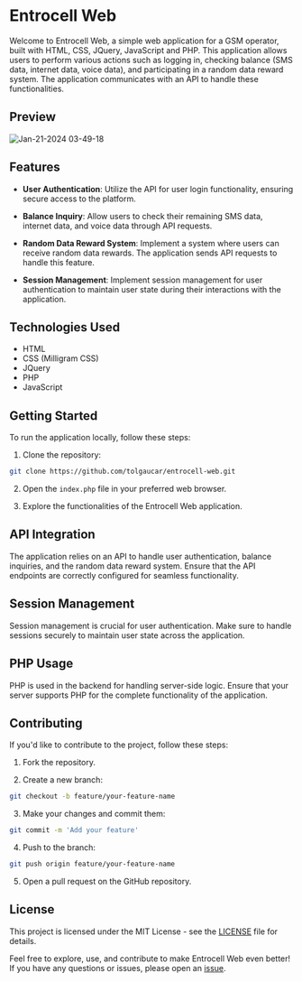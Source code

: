 # Entrocell Web

Welcome to Entrocell Web, a simple web application for a GSM operator, built with HTML, CSS, JQuery, JavaScript and PHP. This application allows users to perform various actions such as logging in, checking balance (SMS data, internet data, voice data), and participating in a random data reward system. The application communicates with an API to handle these functionalities.

## Preview
![Jan-21-2024 03-49-18](https://github.com/tolgaucar/entrocell-web/assets/53059811/5bfaf757-df30-4e2e-8ba5-3fb2ea20de8a)

## Features

- **User Authentication**: Utilize the API for user login functionality, ensuring secure access to the platform.

- **Balance Inquiry**: Allow users to check their remaining SMS data, internet data, and voice data through API requests.

- **Random Data Reward System**: Implement a system where users can receive random data rewards. The application sends API requests to handle this feature.

- **Session Management**: Implement session management for user authentication to maintain user state during their interactions with the application.

## Technologies Used

- HTML
- CSS (Milligram CSS)
- JQuery
- PHP
- JavaScript

## Getting Started

To run the application locally, follow these steps:

1. Clone the repository:

```bash
git clone https://github.com/tolgaucar/entrocell-web.git
```

2. Open the `index.php` file in your preferred web browser.

3. Explore the functionalities of the Entrocell Web application.

## API Integration

The application relies on an API to handle user authentication, balance inquiries, and the random data reward system. Ensure that the API endpoints are correctly configured for seamless functionality.

## Session Management

Session management is crucial for user authentication. Make sure to handle sessions securely to maintain user state across the application.

## PHP Usage

PHP is used in the backend for handling server-side logic. Ensure that your server supports PHP for the complete functionality of the application.

## Contributing

If you'd like to contribute to the project, follow these steps:

1. Fork the repository.

2. Create a new branch:

```bash
git checkout -b feature/your-feature-name
```

3. Make your changes and commit them:

```bash
git commit -m 'Add your feature'
```

4. Push to the branch:

```bash
git push origin feature/your-feature-name
```

5. Open a pull request on the GitHub repository.

## License

This project is licensed under the MIT License - see the [LICENSE](LICENSE) file for details.

Feel free to explore, use, and contribute to make Entrocell Web even better! If you have any questions or issues, please open an [issue](https://github.com/tolgaucar/entrocell-web/issues).

